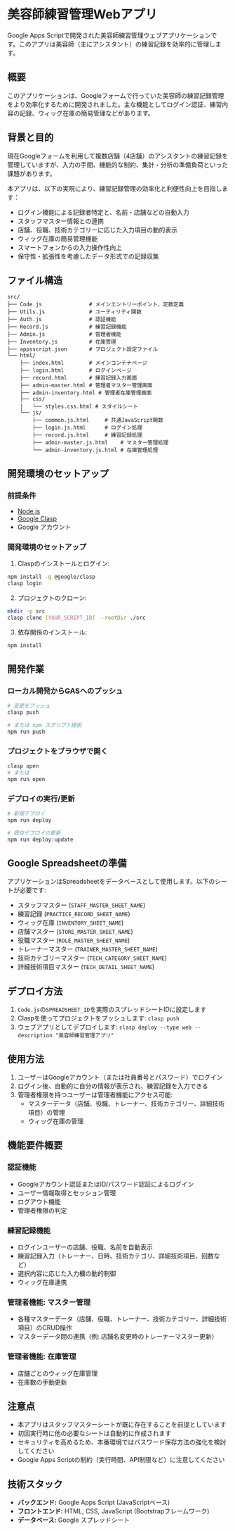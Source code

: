 # 美容師練習管理Webアプリ

Google Apps Scriptで開発された美容師練習管理ウェブアプリケーションです。このアプリは美容師（主にアシスタント）の練習記録を効率的に管理します。

## 概要

このアプリケーションは、Googleフォームで行っていた美容師の練習記録管理をより効率化するために開発されました。主な機能としてログイン認証、練習内容の記録、ウィッグ在庫の簡易管理などがあります。

## 背景と目的

現在Googleフォームを利用して複数店舗（4店舗）のアシスタントの練習記録を管理していますが、入力の手間、機能的な制約、集計・分析の準備負荷といった課題があります。

本アプリは、以下の実現により、練習記録管理の効率化と利便性向上を目指します：

- ログイン機能による記録者特定と、名前・店舗などの自動入力
- スタッフマスター情報との連携
- 店舗、役職、技術カテゴリーに応じた入力項目の動的表示
- ウィッグ在庫の簡易管理機能
- スマートフォンからの入力操作性向上
- 保守性・拡張性を考慮したデータ形式での記録収集

## ファイル構造

```
src/
├── Code.js               # メインエントリーポイント、定数定義
├── Utils.js              # ユーティリティ関数
├── Auth.js               # 認証機能
├── Record.js             # 練習記録機能
├── Admin.js              # 管理者機能
├── Inventory.js          # 在庫管理
├── appsscript.json       # プロジェクト設定ファイル
└── html/
    ├── index.html        # メインコンテナページ
    ├── login.html        # ログインページ
    ├── record.html       # 練習記録入力画面
    ├── admin-master.html # 管理者マスター管理画面
    ├── admin-inventory.html # 管理者在庫管理画面
    ├── css/
    │   └── styles.css.html # スタイルシート
    └── js/
        ├── common.js.html     # 共通JavaScript関数
        ├── login.js.html      # ログイン処理
        ├── record.js.html     # 練習記録処理
        ├── admin-master.js.html    # マスター管理処理
        └── admin-inventory.js.html # 在庫管理処理
```

## 開発環境のセットアップ

### 前提条件

- [Node.js](https://nodejs.org/)
- [Google Clasp](https://github.com/google/clasp)
- Google アカウント

### 開発環境のセットアップ

1. Claspのインストールとログイン:

```bash
npm install -g @google/clasp
clasp login
```

2. プロジェクトのクローン:

```bash
mkdir -p src
clasp clone [YOUR_SCRIPT_ID] --rootDir ./src
```

3. 依存関係のインストール:

```bash
npm install
```

## 開発作業

### ローカル開発からGASへのプッシュ

```bash
# 変更をプッシュ
clasp push

# または npm スクリプト経由
npm run push
```

### プロジェクトをブラウザで開く

```bash
clasp open
# または
npm run open
```

### デプロイの実行/更新

```bash
# 新規デプロイ
npm run deploy

# 既存デプロイの更新
npm run deploy:update
```

## Google Spreadsheetの準備

アプリケーションはSpreadsheetをデータベースとして使用します。以下のシートが必要です:

- スタッフマスター (`STAFF_MASTER_SHEET_NAME`)
- 練習記録 (`PRACTICE_RECORD_SHEET_NAME`)
- ウィッグ在庫 (`INVENTORY_SHEET_NAME`)
- 店舗マスター (`STORE_MASTER_SHEET_NAME`)
- 役職マスター (`ROLE_MASTER_SHEET_NAME`)
- トレーナーマスター (`TRAINER_MASTER_SHEET_NAME`)
- 技術カテゴリーマスター (`TECH_CATEGORY_SHEET_NAME`)
- 詳細技術項目マスター (`TECH_DETAIL_SHEET_NAME`)

## デプロイ方法

1. `Code.js`の`SPREADSHEET_ID`を実際のスプレッドシートIDに設定します
2. Claspを使ってプロジェクトをプッシュします: `clasp push`
3. ウェブアプリとしてデプロイします: `clasp deploy --type web --description "美容師練習管理アプリ"`

## 使用方法

1. ユーザーはGoogleアカウント（または社員番号とパスワード）でログイン
2. ログイン後、自動的に自分の情報が表示され、練習記録を入力できる
3. 管理者権限を持つユーザーは管理者機能にアクセス可能:
   - マスターデータ（店舗、役職、トレーナー、技術カテゴリー、詳細技術項目）の管理
   - ウィッグ在庫の管理

## 機能要件概要

### 認証機能
- Googleアカウント認証またはID/パスワード認証によるログイン
- ユーザー情報取得とセッション管理
- ログアウト機能
- 管理者権限の判定

### 練習記録機能
- ログインユーザーの店舗、役職、名前を自動表示
- 練習記録入力（トレーナー、日時、技術カテゴリ、詳細技術項目、回数など）
- 選択内容に応じた入力欄の動的制御
- ウィッグ在庫連携

### 管理者機能: マスター管理
- 各種マスターデータ（店舗、役職、トレーナー、技術カテゴリー、詳細技術項目）のCRUD操作
- マスターデータ間の連携（例: 店舗名変更時のトレーナーマスター更新）

### 管理者機能: 在庫管理
- 店舗ごとのウィッグ在庫管理
- 在庫数の手動更新

## 注意点

- 本アプリはスタッフマスターシートが既に存在することを前提としています
- 初回実行時に他の必要なシートは自動的に作成されます
- セキュリティを高めるため、本番環境ではパスワード保存方法の強化を検討してください
- Google Apps Scriptの制約（実行時間、API制限など）に注意してください

## 技術スタック

- **バックエンド:** Google Apps Script (JavaScriptベース)
- **フロントエンド:** HTML, CSS, JavaScript (Bootstrapフレームワーク)
- **データベース:** Google スプレッドシート